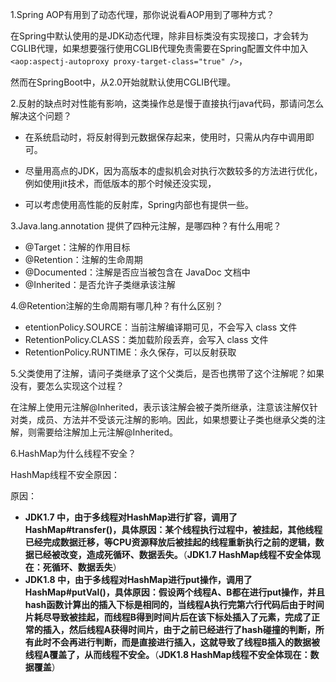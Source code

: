 

1.Spring AOP有用到了动态代理，那你说说看AOP用到了哪种方式？

在Spring中默认使用的是JDK动态代理，除非目标类没有实现接口，才会转为CGLIB代理，如果想要强行使用CGLIB代理免责需要在Spring配置文件中加入`<aop:aspectj-autoproxy proxy-target-class="true" />`，

然而在SpringBoot中，从2.0开始就默认使用CGLIB代理。

2.反射的缺点时对性能有影响，这类操作总是慢于直接执行java代码，那请问怎么解决这个问题？

* 在系统启动时，将反射得到元数据保存起来，使用时，只需从内存中调用即可。

* 尽量用高点的JDK，因为高版本的虚拟机会对执行次数较多的方法进行优化，例如使用jit技术，而低版本的那个时候还没实现，

* 可以考虑使用高性能的反射库，Spring内部也有提供一些。

3.Java.lang.annotation 提供了四种元注解，是哪四种？有什么用呢？

- @Target：注解的作用目标
- @Retention：注解的生命周期
- @Documented：注解是否应当被包含在 JavaDoc 文档中
- @Inherited：是否允许子类继承该注解

4.@Retention注解的生命周期有哪几种？有什么区别？

- etentionPolicy.SOURCE：当前注解编译期可见，不会写入 class 文件
- RetentionPolicy.CLASS：类加载阶段丢弃，会写入 class 文件
- RetentionPolicy.RUNTIME：永久保存，可以反射获取

5.父类使用了注解，请问子类继承了这个父类后，是否也携带了这个注解呢？如果没有，要怎么实现这个过程？

在注解上使用元注解@Inherited，表示该注解会被子类所继承，注意该注解仅针对类，成员、方法并不受该元注解的影响。因此，如果想要让子类也继承父类的注解，则需要给注解加上元注解@Inherited。

6.HashMap为什么线程不安全？

HashMap线程不安全原因：

原因：

- **JDK1.7 中，由于多线程对HashMap进行扩容，调用了HashMap#transfer()，具体原因：某个线程执行过程中，被挂起，其他线程已经完成数据迁移，等CPU资源释放后被挂起的线程重新执行之前的逻辑，数据已经被改变，造成死循环、数据丢失。**（**JDK1.7 HashMap线程不安全体现在：死循环、数据丢失**）
- **JDK1.8 中，由于多线程对HashMap进行put操作，调用了HashMap#putVal()，具体原因：假设两个线程A、B都在进行put操作，并且hash函数计算出的插入下标是相同的，当线程A执行完第六行代码后由于时间片耗尽导致被挂起，而线程B得到时间片后在该下标处插入了元素，完成了正常的插入，然后线程A获得时间片，由于之前已经进行了hash碰撞的判断，所有此时不会再进行判断，而是直接进行插入，这就导致了线程B插入的数据被线程A覆盖了，从而线程不安全。**（**JDK1.8 HashMap线程不安全体现在：数据覆盖**）

